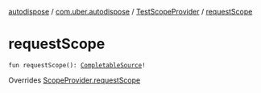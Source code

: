 [autodispose](../../index.md) / [com.uber.autodispose](../index.md) / [TestScopeProvider](index.md) / [requestScope](./request-scope.md)

# requestScope

`fun requestScope(): `[`CompletableSource`](http://reactivex.io/RxJava/2.x/javadoc/io/reactivex/CompletableSource.html)`!`

Overrides [ScopeProvider.requestScope](../-scope-provider/request-scope.md)

